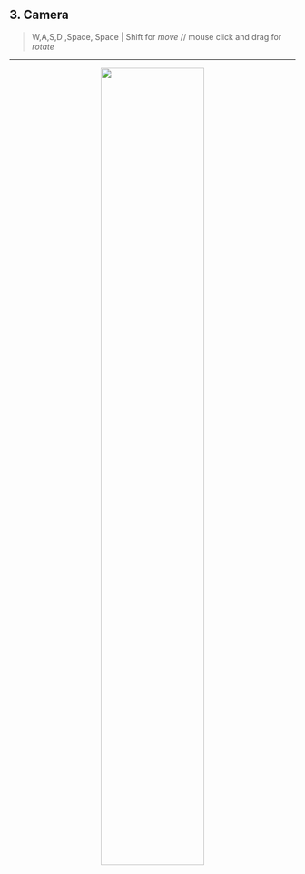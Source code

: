 ## 3. Camera

> W,A,S,D ,Space, Space | Shift for _move_ //
> mouse click and drag for _rotate_
***
<center><img src="./.img/image.png" width="60%"></img></center>
